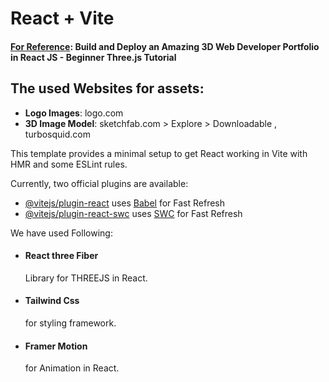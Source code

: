 # React + Vite

<h4><u>For Reference</u>: Build and Deploy an Amazing 3D Web Developer Portfolio in React JS - Beginner Three.js Tutorial </h4>

<h2>The used Websites for assets:</h2>
<ul>
<li><Strong>Logo Images</Strong>: logo.com</li>
<li><Strong>3D Image Model</Strong>: sketchfab.com > Explore > Downloadable , turbosquid.com</li>
</ul>

This template provides a minimal setup to get React working in Vite with HMR and some ESLint rules.

Currently, two official plugins are available:

- [@vitejs/plugin-react](https://github.com/vitejs/vite-plugin-react/blob/main/packages/plugin-react/README.md) uses [Babel](https://babeljs.io/) for Fast Refresh
- [@vitejs/plugin-react-swc](https://github.com/vitejs/vite-plugin-react-swc) uses [SWC](https://swc.rs/) for Fast Refresh

We have used Following: <br>
<ul>
   <li> <h4>React three Fiber</h4> Library for THREEJS in React. </li>
   <li><h4>Tailwind Css </h4> for styling framework. </li>
   <li><h4>Framer Motion </h4> for Animation in React. </li>


</ul>
